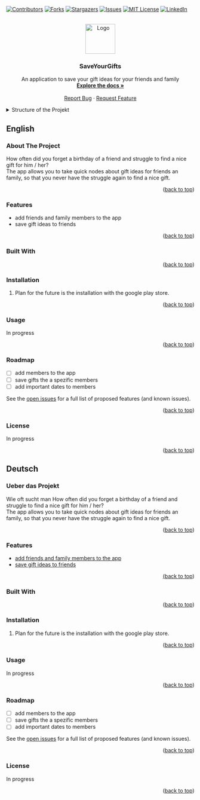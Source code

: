 <a name="readme-top"></a>

<!-- PROJECT SHIELDS -->
<!--
*** I'm using markdown "reference style" links for readability.
*** Reference links are enclosed in brackets [ ] instead of parentheses ( ).
*** See the bottom of this document for the declaration of the reference variables
*** for contributors-url, forks-url, etc. This is an optional, concise syntax you may use.
*** https://www.markdownguide.org/basic-syntax/#reference-style-links
-->
[![Contributors][contributors-shield]][contributors-url]
[![Forks][forks-shield]][forks-url]
[![Stargazers][stars-shield]][stars-url]
[![Issues][issues-shield]][issues-url]
[![MIT License][license-shield]][license-url]
[![LinkedIn][linkedin-shield]][linkedin-url]



<!-- PROJECT LOGO -->
<br />
<div align="center">
  <a href="https://github.com/Hawk200014/SaveYourGifts">
    <img src="images/logo.png" alt="Logo" width="80" height="80">
  </a>

<h3 align="center">SaveYourGifts</h3>

  <p align="center">
    An application to save your gift ideas for your friends and family
    <br />
    <a href="https://github.com/Hawk200014/SaveYourGifts"><strong>Explore the docs »</strong></a>
    <br />
    <br />
    <a href="https://github.com/Hawk200014/SaveYourGifts/issues">Report Bug</a>
    ·
    <a href="https://github.com/Hawk200014/SaveYourGifts/issues">Request Feature</a>
  </p>
</div>



<!-- TABLE OF CONTENTS -->
<details>
  <summary>Structure of the Projekt</summary>
  <ul>
    <li>
      <a href="#english">English Documentation</a>
      <ul>
        <li>
          <a href="#about-the-project">About The Project</a>
          <ul>
            <li><a href="#built-with">Built With</a></li>
          </ul>
        </li>
        <li><a href="#usage">Usage</a></li>
        <li><a href="#roadmap">Roadmap</a></li>
        <li><a href="#license">License</a></li>
      </ul>
    </li>
    <li>
      <a href="#german">Deutsche Dokumentation</a>
      <ul>
        <li>
          <a href="#ueber-das-projekt">Ueber das Projekt</a>
          <ul>
            <li><a href="#gebaut-mit">Gebaut Mit</a></li>
          </ul>
        </li>
        <li><a href="#nutzung">Nutzung</a></li>
        <li><a href="#features-de">Features</a></li>
        <li><a href="#lizenz">Lizenz</a></li>
      </ul>
    </li>
  </ul>
  
  
</details>


<!-- English -->
## English

<!-- ABOUT THE PROJECT -->
### About The Project

<!--[![Product Name Screen Shot][product-screenshot]](https://example.com)-->

How often did you forget a birthday of a friend and struggle to find a nice gift for him / her?<br />
The app allows you to take quick nodes about gift ideas for friends an family, so that you never have the struggle again to find a nice gift.


<p align="right">(<a href="#readme-top">back to top</a>)</p>


### Features

- add friends and family members to the app
- save gift ideas to friends


<p align="right">(<a href="#readme-top">back to top</a>)</p>

### Built With


<p align="right">(<a href="#readme-top">back to top</a>)</p>



### Installation

1. Plan for the future is the installation with the google play store.

<p align="right">(<a href="#readme-top">back to top</a>)</p>



<!-- USAGE EXAMPLES -->
### Usage

In progress

<!--_For more examples, please refer to the [Documentation](https://example.com)_-->

<p align="right">(<a href="#readme-top">back to top</a>)</p>



<!-- ROADMAP -->
### Roadmap

- [ ] add members to the app
- [ ] save gifts the a spezific members
- [ ] add important dates to members

See the [open issues](https://github.com/Hawk200014/SaveYourGifts/issues) for a full list of proposed features (and known issues).

<p align="right">(<a href="#readme-top">back to top</a>)</p>


<!-- LICENSE -->
### License

In progress

<p align="right">(<a href="#readme-top">back to top</a>)</p>

## Deutsch

### Ueber das Projekt

<!--[![Product Name Screen Shot][product-screenshot]](https://example.com)-->

Wie oft sucht man 
How often did you forget a birthday of a friend and struggle to find a nice gift for him / her?<br />
The app allows you to take quick nodes about gift ideas for friends an family, so that you never have the struggle again to find a nice gift.


<p align="right">(<a href="#readme-top">back to top</a>)</p>


### Features
<a href="#features-de"/>

- add friends and family members to the app
- save gift ideas to friends


<p align="right">(<a href="#readme-top">back to top</a>)</p>

### Built With


<p align="right">(<a href="#readme-top">back to top</a>)</p>



### Installation

1. Plan for the future is the installation with the google play store.

<p align="right">(<a href="#readme-top">back to top</a>)</p>



<!-- USAGE EXAMPLES -->
### Usage

In progress

<!--_For more examples, please refer to the [Documentation](https://example.com)_-->

<p align="right">(<a href="#readme-top">back to top</a>)</p>



<!-- ROADMAP -->
### Roadmap

- [ ] add members to the app
- [ ] save gifts the a spezific members
- [ ] add important dates to members

See the [open issues](https://github.com/Hawk200014/SaveYourGifts/issues) for a full list of proposed features (and known issues).

<p align="right">(<a href="#readme-top">back to top</a>)</p>


<!-- LICENSE -->
### License

In progress

<p align="right">(<a href="#readme-top">back to top</a>)</p>

<!-- MARKDOWN LINKS & IMAGES -->
<!-- https://www.markdownguide.org/basic-syntax/#reference-style-links -->
[contributors-shield]: https://img.shields.io/github/contributors/Hawk200014/SaveYourGifts.svg?style=for-the-badge
[contributors-url]: https://github.com/Hawk200014/SaveYourGifts/graphs/contributors
[forks-shield]: https://img.shields.io/github/forks/Hawk200014/SaveYourGifts.svg?style=for-the-badge
[forks-url]: https://github.com/Hawk200014/SaveYourGifts/network/members
[stars-shield]: https://img.shields.io/github/stars/Hawk200014/SaveYourGifts.svg?style=for-the-badge
[stars-url]: https://github.com/Hawk200014/SaveYourGifts/stargazers
[issues-shield]: https://img.shields.io/github/issues/Hawk200014/SaveYourGifts.svg?style=for-the-badge
[issues-url]: https://github.com/Hawk200014/SaveYourGifts/issues
[license-shield]: https://img.shields.io/github/license/github_username/repo_name.svg?style=for-the-badge
[license-url]: https://github.com/github_username/repo_name/blob/master/LICENSE.txt
[linkedin-shield]: https://img.shields.io/badge/-LinkedIn-black.svg?style=for-the-badge&logo=linkedin&colorB=555
[linkedin-url]: https://linkedin.com/in/damien-becker-69a434276
[product-screenshot]: images/screenshot.png
